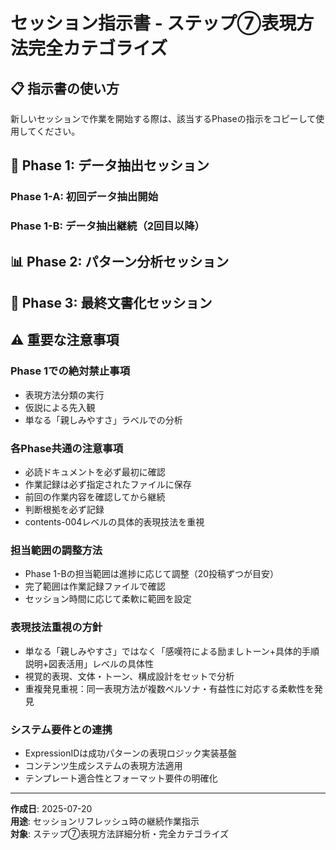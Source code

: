 # セッション指示書 - ステップ⑦表現方法完全カテゴライズ

## 📋 指示書の使い方

新しいセッションで作業を開始する際は、該当するPhaseの指示をコピーして使用してください。

## 🎯 Phase 1: データ抽出セッション

### Phase 1-A: 初回データ抽出開始

<!-- ```
【ステップ⑦】表現方法詳細分析・完全カテゴライズを担当します。Phase 1の個別データ抽出を実行してください。

【必読ドキュメント】
- docs/content-analysis/analytics/step7-expression-methods/STEP7_ANALYSIS_PLAN.md
- docs/master/SYSTEM_REQUIREMENTS_DEFINITION.md
- docs/master/COMPLETE_ANALYSIS_FRAMEWORK_V2.md

【分析対象データ】
- docs/content-analysis/results/page-structure/contents-XXX-structure.md
- docs/content-analysis/results/beneficial-value/contents-XXX-value.md
- docs/content-analysis/results/content-analysis/contents-XXX-content.md
- docs/content-analysis/results/persona-target/contents-XXX-persona.md

【現在フェーズ】Phase 1: 全100投稿の個別表現方法詳細分析
【担当範囲】contents-001 〜 contents-020
【作業記録先】docs/content-analysis/analytics/step7-expression-methods/working/batches/phase1-batch1-contents001-020.md

【分析項目】
1. 視覚的表現技法（図表活用、レイアウト、色彩装飾、誘導技法）
2. 文体・トーン・言語表現（基本文体、感情表現、専門用語度、親しみやすさ）
3. 構成・展開技法（情報順序、注意喚起、理解促進、継続設計）
4. 読者との関係構築技法（距離感設定、信頼構築、エンゲージメント、継続誘導）

重要：Phase1では「表現方法分類」は行わず、純粋なデータ抽出のみ実施。contents-004レベルの具体的表現技法を重視。
``` -->

### Phase 1-B: データ抽出継続（2回目以降）

<!-- ```
【ステップ⑦】表現方法詳細分析・完全カテゴライズを担当します。Phase 1の個別データ抽出を継続してください。

【必読ドキュメント】
- docs/content-analysis/analytics/step7-expression-methods/STEP7_ANALYSIS_PLAN.md
- docs/content-analysis/analytics/step7-expression-methods/working/batches/（進捗確認）

【分析対象データ】
- docs/content-analysis/results/page-structure/contents-XXX-structure.md
- docs/content-analysis/results/beneficial-value/contents-XXX-value.md
- docs/content-analysis/results/content-analysis/contents-XXX-content.md
- docs/content-analysis/results/persona-target/contents-XXX-persona.md

【現在フェーズ】Phase 1: 全100投稿の個別表現方法詳細分析
【担当範囲】contents-081 〜 contents-100 ※範囲は進捗に応じて調整
【作業記録先】docs/content-analysis/analytics/step7-expression-methods/working/batches/phase1-batch2-contents081-100.md
【前回完了範囲】contents-001 〜 contents-020 ※進捗に応じて調整

重要：既存の記録フォーマットに従い、表現方法分類なしでデータ抽出のみ継続。20投稿ずつバッチ分割で記録。視覚×文体×構成をセットで分析。
``` -->

## 📊 Phase 2: パターン分析セッション
<!-- 
```
【ステップ⑦】表現方法詳細分析・完全カテゴライズを担当します。Phase 2の横断的パターン分析を実行してください。

【必読ドキュメント】
- docs/content-analysis/analytics/step7-expression-methods/STEP7_ANALYSIS_PLAN.md
- docs/content-analysis/analytics/step7-expression-methods/working/batches/（全バッチデータ）
- docs/master/SYSTEM_REQUIREMENTS_DEFINITION.md

【現在フェーズ】Phase 2: 横断的パターン分析・表現方法クラスタリング
【前提条件】Phase 1で100投稿すべての表現方法データ抽出完了
【作業記録先】docs/content-analysis/analytics/step7-expression-methods/working/phase2-expression-clustering.md

【実行内容】
1. 純粋なデータ分析（視覚×文体×構成の組み合わせ分析）
2. 自然な表現方法タイプの発見（クラスタリング）
3. 重複パターンの発見

重要：データから自然に浮かび上がる表現方法クラスターを発見し、客観的に分類。具体的表現技法の組み合わせパターンを重視。
``` -->

## 📝 Phase 3: 最終文書化セッション
<!-- 
```
【ステップ⑦】表現方法詳細分析・完全カテゴライズを担当します。Phase 3の最終まとめを実行してください。

【必読ドキュメント】
- docs/content-analysis/analytics/step7-expression-methods/STEP7_ANALYSIS_PLAN.md
- docs/content-analysis/analytics/step7-expression-methods/working/phase2-expression-clustering.md
- docs/master/SYSTEM_REQUIREMENTS_DEFINITION.md

【現在フェーズ】Phase 3: ExpressionID確定・完全カテゴライズ
【成果物作成先】docs/content-analysis/analytics/step7-expression-methods/EXPRESSION_METHODS_CATEGORIZATION_COMPLETE.md
【作業記録先】docs/content-analysis/analytics/step7-expression-methods/working/phase3-expressionid-definitions.md

【実行内容】
1. ExpressionID体系確定（E001, E002...）
2. 完全カテゴライズ実行（全100投稿にExpressionID割り当て）
3. 次ステップ引き継ぎ仕様策定

重要：確定した表現方法タイプの定義、判定基準、該当投稿リストを完全に文書化。成功パターンの表現ロジック実装基盤を構築。
``` -->

## ⚠️ 重要な注意事項

### Phase 1での絶対禁止事項
- 表現方法分類の実行
- 仮説による先入観
- 単なる「親しみやすさ」ラベルでの分析

### 各Phase共通の注意事項
- 必読ドキュメントを必ず最初に確認
- 作業記録は必ず指定されたファイルに保存
- 前回の作業内容を確認してから継続
- 判断根拠を必ず記録
- contents-004レベルの具体的表現技法を重視

### 担当範囲の調整方法
- Phase 1-Bの担当範囲は進捗に応じて調整（20投稿ずつが目安）
- 完了範囲は作業記録ファイルで確認
- セッション時間に応じて柔軟に範囲を設定

### 表現技法重視の方針
- 単なる「親しみやすさ」ではなく「感嘆符による励ましトーン+具体的手順説明+図表活用」レベルの具体性
- 視覚的表現、文体・トーン、構成設計をセットで分析
- 重複発見重視：同一表現方法が複数ペルソナ・有益性に対応する柔軟性を発見

### システム要件との連携
- ExpressionIDは成功パターンの表現ロジック実装基盤
- コンテンツ生成システムの表現方法適用
- テンプレート適合性とフォーマット要件の明確化

---

**作成日**: 2025-07-20  
**用途**: セッションリフレッシュ時の継続作業指示  
**対象**: ステップ⑦表現方法詳細分析・完全カテゴライズ